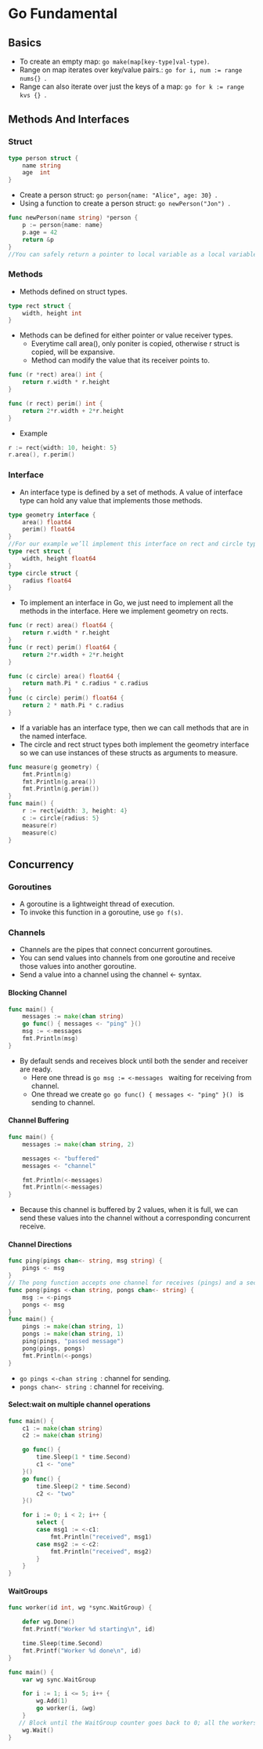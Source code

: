 # Go Fundamental  

## Basics

* To create an empty map: ```go make(map[key-type]val-type)```.  
* Range on map iterates over key/value pairs.: ```go for i, num := range nums{} ```.  
* Range can also iterate over just the keys of a map: ```go for k := range kvs {} ```.  


## Methods And Interfaces  

### Struct  
```go
type person struct {
    name string
    age  int
}
```
* Create a person struct: ```go person{name: "Alice", age: 30} ```.  
* Using a function to create a person struct: ```go newPerson("Jon") ```.  

```go
func newPerson(name string) *person {
    p := person{name: name}
    p.age = 42
    return &p
}
//You can safely return a pointer to local variable as a local variable will survive the scope of the function.
```
### Methods
* Methods defined on struct types.  
```go
type rect struct {
    width, height int
}
```  
* Methods can be defined for either pointer or value receiver types.  
  * Everytime call area(), only poniter is copied, otherwise r struct is copied, will be expansive.  
  * Method can modify the value that its receiver points to.  

```go
func (r *rect) area() int {
    return r.width * r.height
}

func (r rect) perim() int {
    return 2*r.width + 2*r.height
}
```
* Example  
```go
r := rect{width: 10, height: 5}  
r.area(), r.perim()
```

### Interface  

* An interface type is defined by a set of methods. A value of interface type can hold any value that implements those methods.  

```go
type geometry interface {
    area() float64
    perim() float64
}
//For our example we’ll implement this interface on rect and circle types.
type rect struct {
    width, height float64
}
type circle struct {
    radius float64
}
```
* To implement an interface in Go, we just need to implement all the methods in the interface. Here we implement geometry on rects.  

```go
func (r rect) area() float64 {
    return r.width * r.height
}
func (r rect) perim() float64 {
    return 2*r.width + 2*r.height
}

func (c circle) area() float64 {
    return math.Pi * c.radius * c.radius
}
func (c circle) perim() float64 {
    return 2 * math.Pi * c.radius
}
``` 

* If a variable has an interface type, then we can call methods that are in the named interface.  
* The circle and rect struct types both implement the geometry interface so we can use instances of these structs as arguments to measure.    
```go
func measure(g geometry) {
    fmt.Println(g)
    fmt.Println(g.area())
    fmt.Println(g.perim())
}
func main() {
    r := rect{width: 3, height: 4}
    c := circle{radius: 5}
    measure(r)
    measure(c)
}
```

## Concurrency  

### Goroutines
* A goroutine is a lightweight thread of execution.  
* To invoke this function in a goroutine, use ```go f(s)```.  

### Channels  
* Channels are the pipes that connect concurrent goroutines.  
* You can send values into channels from one goroutine and receive those values into another goroutine.  
* Send a value into a channel using the channel <- syntax.  

#### Blocking Channel  
```go
func main() {
    messages := make(chan string)
    go func() { messages <- "ping" }()
    msg := <-messages
    fmt.Println(msg)
}
```
* By default sends and receives block until both the sender and receiver are ready.  
  * Here one thread is ```go msg := <-messages ``` waiting for receiving from channel.  
  * One thread we create ```go go func() { messages <- "ping" }() ``` is sending to channel.  

#### Channel Buffering  
```go
func main() {
    messages := make(chan string, 2)

    messages <- "buffered"
    messages <- "channel"

    fmt.Println(<-messages)
    fmt.Println(<-messages)
}
```
* Because this channel is buffered by 2 values, when it is full, we can send these values into the channel without a corresponding concurrent receive.  

#### Channel Directions
```go
func ping(pings chan<- string, msg string) {
    pings <- msg
}
// The pong function accepts one channel for receives (pings) and a second for sends (pongs).
func pong(pings <-chan string, pongs chan<- string) {
    msg := <-pings
    pongs <- msg
}
func main() {
    pings := make(chan string, 1)
    pongs := make(chan string, 1)
    ping(pings, "passed message")
    pong(pings, pongs)
    fmt.Println(<-pongs)
}
```
* ```go pings <-chan string ```: channel for sending.    
* ```pongs chan<- string ```: channel for receiving.  

#### Select:wait on multiple channel operations

```go
func main() {
    c1 := make(chan string)
    c2 := make(chan string)

    go func() {
        time.Sleep(1 * time.Second)
        c1 <- "one"
    }()
    go func() {
        time.Sleep(2 * time.Second)
        c2 <- "two"
    }()

    for i := 0; i < 2; i++ {
        select {
        case msg1 := <-c1:
            fmt.Println("received", msg1)
        case msg2 := <-c2:
            fmt.Println("received", msg2)
        }
    }
}
```
#### WaitGroups
```go
func worker(id int, wg *sync.WaitGroup) {

    defer wg.Done()
    fmt.Printf("Worker %d starting\n", id)

    time.Sleep(time.Second)
    fmt.Printf("Worker %d done\n", id)
}

func main() {
    var wg sync.WaitGroup

    for i := 1; i <= 5; i++ {
        wg.Add(1)
        go worker(i, &wg)
    }
   // Block until the WaitGroup counter goes back to 0; all the workers notified they’re done.
    wg.Wait()
}
```